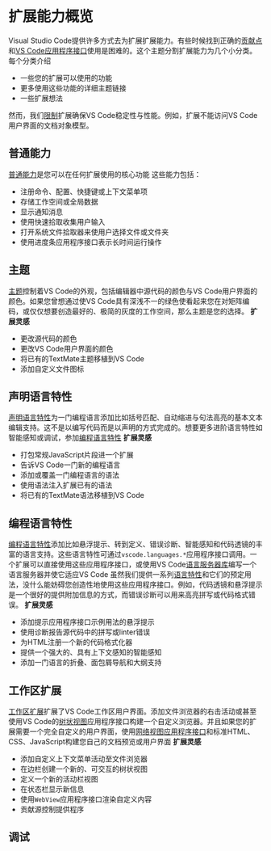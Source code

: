 # 扩展能力概览
Visual Studio Code提供许多方式去为扩展扩展能力。有些时候找到正确的[贡献点](/9.%20%E6%9F%A5%E9%98%85/2.%20%E8%B4%A1%E7%8C%AE%E7%82%B9.md)和[VS Code应用程序接口](/9.%20%E6%9F%A5%E9%98%85/1.%20VS%20Code%E5%BA%94%E7%94%A8%E7%A8%8B%E5%BA%8F%E6%8E%A5%E5%8F%A3.md)使用是困难的。这个主题分割扩展能力为几个小分类。每个分类介绍
- 一些您的扩展可以使用的功能
- 更多使用这些功能的详细主题链接
- 一些扩展想法

然而，我们[限制](##限制)扩展确保VS Code稳定性与性能。例如，扩展不能访问VS Code用户界面的文档对象模型。
## 普通能力
[普通能力](2.%20%E6%99%AE%E9%80%9A%E8%83%BD%E5%8A%9B.md)是您可以在任何扩展使用的核心功能
这些能力包括：
- 注册命令、配置、快捷键或上下文菜单项
- 存储工作空间或全局数据
- 显示通知消息
- 使用快速拾取收集用户输入
- 打开系统文件拾取器来使用户选择文件或文件夹
- 使用进度条应用程序接口表示长时间运行操作
## 主题
[主题](3.%20%E4%B8%BB%E9%A2%98.md)控制着VS Code的外观，包括编辑器中源代码的颜色与VS Code用户界面的颜色。如果您曾想通过使VS Code具有深浅不一的绿色使看起来您在对矩阵编码，或仅仅想要创造最好的、极简的灰度的工作空间，那么主题是您的选择。
__扩展灵感__
- 更改源代码的颜色
- 更改VS Code用户界面的颜色
- 将已有的TextMate主题移植到VS Code
- 添加自定义文件图标
## 声明语言特性
[声明语言特性](../6.%20%E8%AF%AD%E8%A8%80%E6%89%A9%E5%B1%95/1.%20%E6%A6%82%E8%A7%88.md#声明语言特性)为一门编程语言添加比如括号匹配、自动缩进与句法高亮的基本文本编辑支持。这不是以编写代码而是以声明的方式完成的。想要更多进阶语言特性如智能感知或调试，参加[编程语言特性](../6.%20%E8%AF%AD%E8%A8%80%E6%89%A9%E5%B1%95/1.%20%E6%A6%82%E8%A7%88.md#编程语言特性)
__扩展灵感__
- 打包常规JavaScript片段进一个扩展
- 告诉VS Code一门新的编程语言
- 添加或覆盖一门编程语言的语法
- 使用语法注入扩展已有的语法
- 将已有的TextMate语法移植到VS Code
## 编程语言特性
[编程语言特性](../6.%20%E8%AF%AD%E8%A8%80%E6%89%A9%E5%B1%95/1.%20%E6%A6%82%E8%A7%88.md#编程语言特性)添加比如悬浮提示、转到定义、错误诊断、智能感知和代码透镜的丰富的语言支持。这些语言特性可通过`vscode.languages.*`应用程序接口调用。一个扩展可以直接使用这些应用程序接口，或使用VS Code[语言服务器库](https://github.com/microsoft/vscode-languageserver-node)编写一个语言服务器并使它适应VS Code
虽然我们提供一系列[语言特性](../6.%20%E8%AF%AD%E8%A8%80%E6%89%A9%E5%B1%95/6.%20%E7%BC%96%E7%A8%8B%E8%AF%AD%E8%A8%80%E7%89%B9%E6%80%A7.md)和它们的预定用法，没什么能妨碍您创造性地使用这些应用程序接口。例如，代码透镜和悬浮提示是一个很好的提供附加信息的方式，而错误诊断可以用来高亮拼写或代码格式错误。
__扩展灵感__
- 添加提示应用程序接口示例用法的悬浮提示
- 使用诊断报告源代码中的拼写或linter错误
- 为HTML注册一个新的代码格式化器
- 提供一个强大的、具有上下文感知的智能感知
- 添加一门语言的折叠、面包屑导航和大纲支持
## 工作区扩展
[工作区扩展](4.%20%E6%89%A9%E5%B1%95%E5%B7%A5%E4%BD%9C%E5%8C%BA.md)扩展了VS Code工作区用户界面。添加文件浏览器的右击活动或甚至使用VS Code的[树状视图](../4.%20%E6%89%A9%E5%B1%95%E6%8C%87%E5%8D%97/6.%20%E6%A0%91%E7%8A%B6%E8%A7%86%E5%9B%BE.md)应用程序接口构建一个自定义浏览器。并且如果您的扩展需要一个完全自定义的用户界面，使用[网络视图应用程序接口](../4.%20%E6%89%A9%E5%B1%95%E6%8C%87%E5%8D%97/7.%20%E7%BD%91%E7%BB%9C%E8%A7%86%E5%9B%BE.md)和标准HTML、CSS、JavaScript构建您自己的文档预览或用户界面
__扩展灵感__
- 添加自定义上下文菜单活动至文件浏览器
- 在边栏创建一个新的、可交互的树状视图
- 定义一个新的活动栏视图
- 在状态栏显示新信息
- 使用`WebView`应用程序接口渲染自定义内容
- 贡献源控制提供程序
## 调试
